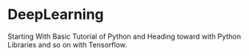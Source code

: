 # DeepLearning
Starting With Basic Tutorial of Python and Heading toward with Python Libraries and so on with Tensorflow.

